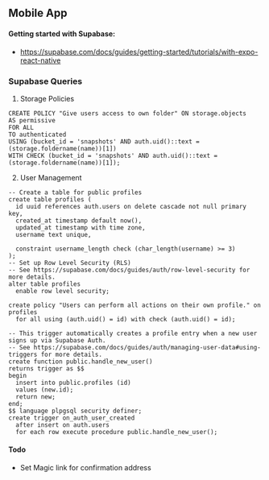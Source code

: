 ## Mobile App

#### Getting started with Supabase:

- https://supabase.com/docs/guides/getting-started/tutorials/with-expo-react-native

### Supabase Queries

1. Storage Policies

```
CREATE POLICY "Give users access to own folder" ON storage.objects
AS permissive
FOR ALL
TO authenticated
USING (bucket_id = 'snapshots' AND auth.uid()::text = (storage.foldername(name))[1])
WITH CHECK (bucket_id = 'snapshots' AND auth.uid()::text = (storage.foldername(name))[1]);
```

2. User Management

```
-- Create a table for public profiles
create table profiles (
  id uuid references auth.users on delete cascade not null primary key,
  created_at timestamp default now(),
  updated_at timestamp with time zone,
  username text unique,

  constraint username_length check (char_length(username) >= 3)
);
-- Set up Row Level Security (RLS)
-- See https://supabase.com/docs/guides/auth/row-level-security for more details.
alter table profiles
  enable row level security;

create policy "Users can perform all actions on their own profile." on profiles
  for all using (auth.uid() = id) with check (auth.uid() = id);

-- This trigger automatically creates a profile entry when a new user signs up via Supabase Auth.
-- See https://supabase.com/docs/guides/auth/managing-user-data#using-triggers for more details.
create function public.handle_new_user()
returns trigger as $$
begin
  insert into public.profiles (id)
  values (new.id);
  return new;
end;
$$ language plpgsql security definer;
create trigger on_auth_user_created
  after insert on auth.users
  for each row execute procedure public.handle_new_user();
```

#### Todo

- Set Magic link for confirmation address
